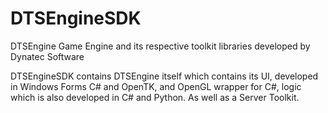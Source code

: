 # DTSEngineSDK
DTSEngine Game Engine and its respective toolkit libraries developed by Dynatec Software

DTSEngineSDK contains DTSEngine itself which contains its UI, developed in Windows Forms C# and OpenTK, and OpenGL wrapper for C#, logic which is also developed in C# and Python.
As well as a Server Toolkit. 
